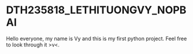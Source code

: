 # DTH235818_LETHITUONGVY_NOPBAI
Hello everyone, my name is Vy and this is my first python project.
Feel free to look through it >v<.
